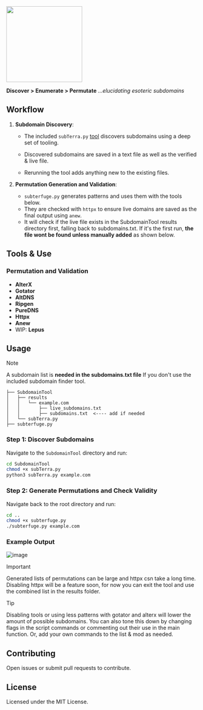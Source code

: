 <img src="https://github.com/user-attachments/assets/82544040-a80a-4ceb-8b04-0a3cbda5a0c1" height="200">

**Discover > Enumerate > Permutate**
 _...elucidating esoteric subdomains_

## Workflow

1. **Subdomain Discovery**:
    - The included `subTerra.py` [tool](https://github.com/lukeswitz/Subterfuge/blob/main/SubdomainTool/) discovers subdomains using a deep set of tooling.
   
     - Discovered subdomains are saved in a text file as well as the verified & live file.
    - Rerunning the tool adds anything new to the existing files. 

2. **Permutation Generation and Validation**:
    - `subterfuge.py` generates patterns and uses them with the tools below.
    - They are checked with `httpx` to ensure live domains are saved as the final output using `anew`. 
    - It will check if the live file exists in the SubdomainTool results directory first, falling back to subdomains.txt. If it's the first run, **the file wont be found unless manually added** as shown below.

## Tools & Use

### Permutation and Validation
- **AlterX**
- **Gotator**
- **AltDNS**
- **Ripgen**
- **PureDNS**
- **Httpx**
- **Anew**
- WIP: **Lepus**

## Usage

> [!NOTE]  
> A subdomain list is **needed in the subdomains.txt file**
> If you don't use the included subdomain finder tool.
```
├── SubdomainTool
│   ├── results
│   │   └── example.com
│   │       ├── live_subdomains.txt
│   │       ├── subdomains.txt  <---- add if needed
│   └── subTerra.py
├── subterfuge.py

```

### Step 1: Discover Subdomains

Navigate to the `SubdomainTool` directory and run:
```bash
cd SubdomainTool
chmod +x subTerra.py
python3 subTerra.py example.com
```

### Step 2: Generate Permutations and Check Validity

Navigate back to the root directory and run:
```bash
cd ..
chmod +x subterfuge.py
./subterfuge.py example.com
```

### Example Output

![image](https://github.com/user-attachments/assets/d3b71636-10c3-4992-add7-2ed6b3656c15)


> [!IMPORTANT]  
> Generated lists of permutations can be large and httpx csn take a long time.
> Disabling httpx will be a feature soon, for now you can exit the tool and use the combined list in the results folder. 

> [!TIP]  
> Disabling tools or using less patterns with gotator and alterx will lower the amount of possible subdomains. 
> You can also tone this down by changing flags in the script commands or commenting out their use in the main function. Or, add your own commands to the list & mod as needed. 


## Contributing

Open issues or submit pull requests to contribute.

## License

Licensed under the MIT License.
